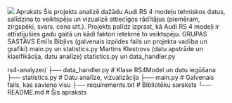 ![](https://cdn.motor1.com/images/mgl/ko6xRP/s1/audi-rs4-avant.jpg)
Apraksts
Šis projekts analizē dažādu Audi RS 4 modeļu tehniskos datus, salīdzina to veiktspēju un vizualizē attiecīgos rādītājus (piemēram, zirgspēki, svars, cena utt.). Projekts palīdz izprast, kā Audi RS 4 modeļi ir attīstījušies gadu gaitā un kādi faktori ietekmē to veiktspēju.
GRUPAS SASTĀVS
Emīls Bibļivs (galvenais izpildes fails un projekta vadība un grafiki) main.py un statistics.py
Martins Klestrovs (datu apstrāde un klasifikācija, datu analīze) statistics.py un data_handler.py

rs4-analyzer/
├── data_handler.py     # Klase RS4Model un datu iegūšana
├── statistics.py       # Datu analīze, vizualizācija
├── main.py             # Galvenais fails, kas savieno visu
├── requirements.txt    # Bibliotēku saraksts
└── README.md           # Šis apraksts
